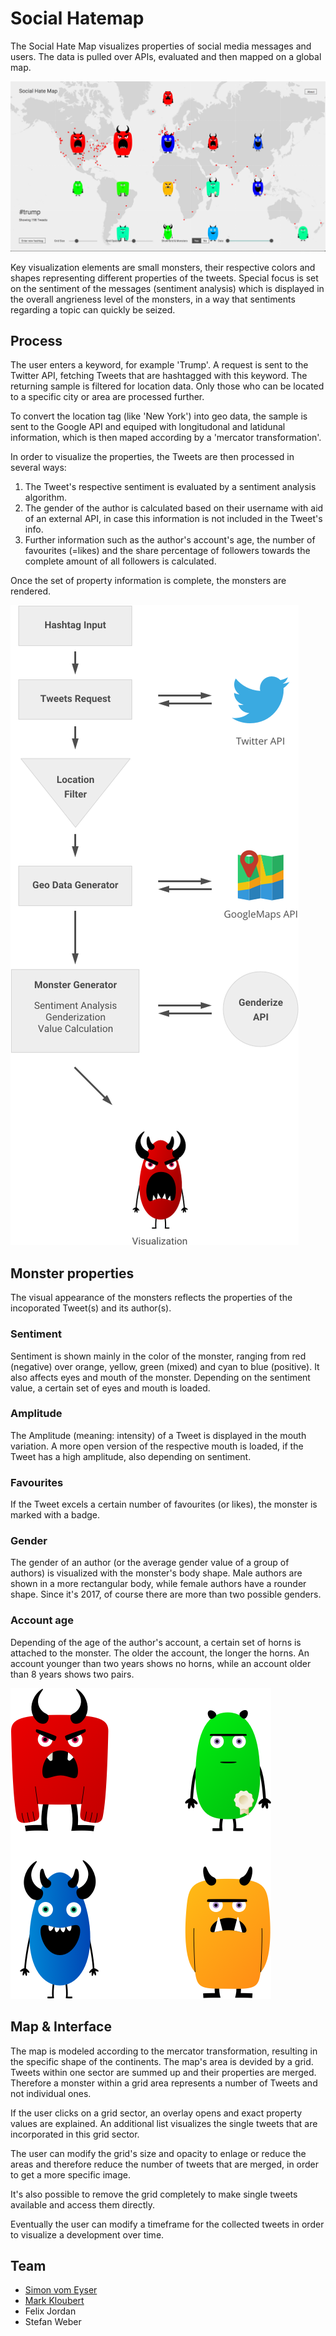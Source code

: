 # Social Hatemap

The Social Hate Map visualizes properties of social media messages and users. The data is pulled over APIs, evaluated and then mapped on a global map.


![Screenshot of UI](screenshot.png)

Key visualization elements are small monsters, their respective colors and shapes representing different properties of the tweets. Special focus is set on the sentiment of the messages (sentiment analysis) which is displayed in the overall angrieness level of the monsters, in a way that sentiments regarding a topic can quickly be seized. 

## Process


The user enters a keyword, for example 'Trump'. A request is sent to the Twitter API, fetching Tweets that are hashtagged with this keyword. The returning sample is filtered for location data. Only those who can be located to a specific city or area are processed further. 

To convert the location tag (like 'New York') into geo data, the sample is sent to the Google API and equiped with longitudonal and latidunal information, which is then maped according by a 'mercator transformation'.

In order to visualize the properties, the Tweets are then processed in several ways: 

1. The Tweet's respective sentiment is evaluated by a sentiment analysis algorithm. 
2. The gender of the author is calculated based on their username with aid of an external API, in case this information is not included in the Tweet's info.
3. Further information such as the author's account's age, the number of favourites (=likes) and the share percentage of followers towards the complete amount of all followers is calculated. 

Once the set of property information is complete, the monsters are rendered.

![Flowchart](flowchart.png)

## Monster properties

The visual appearance of the monsters reflects the properties of the incoporated Tweet(s) and its author(s). 


### Sentiment
Sentiment is shown mainly in the color of the monster, ranging from red (negative) over orange, yellow, green (mixed) and cyan to blue (positive). It also affects eyes and mouth of the monster. Depending on the sentiment value, a certain set of eyes and mouth is loaded.

### Amplitude
The Amplitude (meaning: intensity) of a Tweet is displayed in the mouth variation. A more open version of the respective mouth is loaded, if the Tweet has a high amplitude, also depending on sentiment. 

### Favourites
If the Tweet excels a certain number of favourites (or likes), the monster is marked with a badge.   

### Gender
The gender of an author (or the average gender value of a group of authors) is visualized with the monster's body shape. Male authors are shown in a more rectangular body, while female authors have a rounder shape. Since it's 2017, of course there are more than two possible genders.     

### Account age
Depending of the age of the author's account, a certain set of horns is attached to the monster. The older the account, the longer the horns. An account younger than two years shows no horns, while an account older than 8 years shows two pairs.    

![Monster Overview](monsters.png)

## Map & Interface

The map is modeled according to the mercator transformation, resulting in the specific shape of the continents. The map's area is devided by a grid. Tweets within one sector are summed up and their properties are merged. Therefore a monster within a grid area represents a number of Tweets and not individual ones.

If the user clicks on a grid sector, an overlay opens and exact property values are explained. An additional list visualizes the single tweets that are incorporated in this grid sector. 

The user can modify the grid's size and opacity to enlage or reduce the areas and therefore reduce the number of tweets that are merged, in order to get a more specific image. 

It's also possible to remove the grid completely to make single tweets available and access them directly.

Eventually the user can modify a timeframe for the collected tweets in order to visualize a development over time. 

## Team

- [Simon vom Eyser](http://simonvomeyser.de/)
- [Mark Kloubert](http://marckloubert.com)
- Felix Jordan
- Stefan Weber

